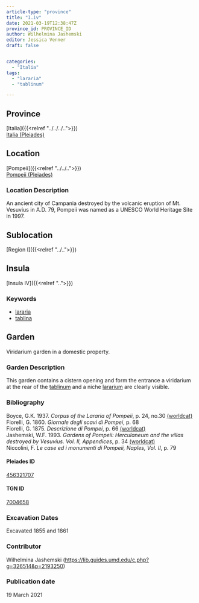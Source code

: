 ```yaml
---
article-type: "province"
title: "I.iv"
date: 2021-03-19T12:38:47Z
province_id: PROVINCE_ID
author: Wilhelmina Jashemski
editor: Jessica Venner
draft: false


categories:
  - "Italia"
tags:
  - "lararia"
  - "tablinum"

---
```


## Province
[Italia]({{<relref "../../../..">}}) \
[Italia (Pleiades)](https://pleiades.stoa.org/places/1052)

## Location
[Pompeii]({{<relref "../../..">}}) \
[Pompeii (Pleiades)](https://pleiades.stoa.org/places/433032)


### Location Description
An ancient city of Campania destroyed by the volcanic eruption of Mt. Vesuvius in A.D. 79, Pompeii was named as a UNESCO World Heritage Site in 1997.

## Sublocation
[Region I]({{<relref "../..">}})
## Insula
[Insula IV]({{<relref "..">}})

### Keywords
- [lararia](http://vocab.getty.edu/page/aat/300400600)
- [tablina](http://vocab.getty.edu/page/aat/300004180)

## Garden
Viridarium garden in a domestic property.


### Garden Description
This garden contains a cistern opening and form the entrance a viridarium at the rear of the [tablinum](http://vocab.getty.edu/page/aat/300004180) and a niche [lararium](http://vocab.getty.edu/page/aat/300400600) are clearly visible.


### Bibliography

Boyce, G.K. 1937. *Corpus of the Lararia of Pompeii*, p. 24, no.30 [(worldcat)](https://www.worldcat.org/title/corpus-of-the-lararia-of-pompeii/oclc/892026154&referer=brief_results)     
Fiorelli, G. 1860. *Giornale degli scavi di Pompei*, p. 68    
Fiorelli, G. 1875. *Descrizione di Pompei*, p. 66 [(worldcat)](https://www.worldcat.org/title/descrizione-di-pompei/oclc/9528380)    
Jashemski, W.F. 1993. *Gardens of Pompeii: Herculaneum and the villas destroyed by Vesuvius. Vol. II, Appendices*, p. 34 [(worldcat)](https://www.worldcat.org/title/gardens-of-pompeii-herculaneum-and-the-villas-destroyed-by-vesuvius-volume-2-appendices/oclc/222353569)  
Niccolini, F. *Le case ed i monumenti di Pompeii, Naples, Vol. II*, p. 79  


<!--#### Periodo ID-->

<!-- [PERIODO_ID](https://pleiades.stoa.org/places/PLEIADES_ID) -->

#### Pleiades ID
[456321707](https://pleiades.stoa.org/places/456321707)

#### TGN ID
[7004658](http://vocab.getty.edu/page/tgn/7004658)

###  Excavation Dates
Excavated 1855 and 1861

### Contributor
Wilhelmina Jashemski (https://lib.guides.umd.edu/c.php?g=326514&p=2193250)


### Publication date
19 March 2021
<!-- Format: dd MONTH_NAME yyyy -->

<!-- DATE -->
